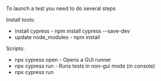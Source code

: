 To launch a test you need to do several steps

Install tools:
* install cypress - npm install cypress --save-dev
* update node_modules - npm install

Scripts:
* npx cypress open - Opens a GUI runner
* npx cypress run - Runs tests in non-gui mode (in console)
* npx cypress run <script> - Runs a specific script


Custom scripts:
To create a custom script proceed to package.json. In the section "scripts" you can add your scripts.
Name of the script could be any and it is up to you.

"start": "npx cypress run --spec cypress/e2e/*" - launches all tests in the folder e2e
so to start that script you should use 
npx cypress run start

Before the tests launch, please make sure that each of the following requirements are met:
* Three active accounts - two as normal user/creator, the 3rd is a subscriber.  
* creator_link - should have an active creator with at least one subscription
* purchase_link - should have an active subscription for purchase
* post - should have a created post from any creator
* unsubscribe - should have an active subscription for the account, which is used in specific test
* crypto_disabled - first, the correct creator with disabled crypto should be used. Then, find a mentioned creator's susbcription for purchase.

All posts, subscribers, pages, etc, which were created during tests have a "test" word in each of input fields.